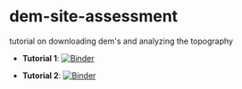 # dem-site-assessment
tutorial on downloading dem's and analyzing the topography

- **Tutorial 1**: [![Binder](https://mybinder.org/badge_logo.svg)](https://mybinder.org/v2/gh/SpringerLabNAU/dem-site-assessment.git/HEAD?urlpath=%2Fdoc%2Ftree%2FTutorial1.ipynb)

- **Tutorial 2**: [![Binder](https://mybinder.org/badge_logo.svg)](https://mybinder.org/v2/gh/SpringerLabNAU/dem-site-assessment.git/HEAD?urlpath=%2Fdoc%2Ftree%2FTutorial2.ipynb)
